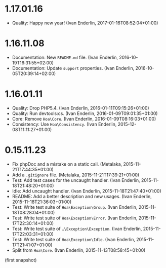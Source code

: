 # 1.17.01.16

  * Quality: Happy new year! (Ivan Enderlin, 2017-01-16T08:52:04+01:00)

# 1.16.11.08

  * Documentation: New `README.md` file. (Ivan Enderlin, 2016-10-19T16:31:55+02:00)
  * Documentation: Update `support` properties. (Ivan Enderlin, 2016-10-05T20:39:14+02:00)

# 1.16.01.11

  * Quality: Drop PHP5.4. (Ivan Enderlin, 2016-01-11T09:15:26+01:00)
  * Quality: Run devtools:cs. (Ivan Enderlin, 2016-01-09T09:01:35+01:00)
  * Core: Remove `Hoa\Core`. (Ivan Enderlin, 2016-01-09T08:16:03+01:00)
  * Consistency: Use `Hoa\Consistency`. (Ivan Enderlin, 2015-12-08T11:11:27+01:00)

# 0.15.11.23

  * Fix phpDoc and a mistake on a static call. (Metalaka, 2015-11-21T17:44:35+01:00)
  * Add a `.gitignore` file. (Metalaka, 2015-11-21T17:39:21+01:00)
  * Test: Add test cases for the uncaught handler. (Ivan Enderlin, 2015-11-18T21:48:20+01:00)
  * Idle: Add uncaught handler. (Ivan Enderlin, 2015-11-18T21:47:40+01:00)
  * README: Add a better description and new usages. (Ivan Enderlin, 2015-11-18T21:36:03+01:00)
  * Test: Write test suite of `Hoa\Exception\Group`. (Ivan Enderlin, 2015-11-18T08:28:04+01:00)
  * Test: Write test suite of `Hoa\Exception\Error`. (Ivan Enderlin, 2015-11-17T22:30:14+01:00)
  * Test: Write test suite of `…\Exception\Exception`. (Ivan Enderlin, 2015-11-17T22:03:31+01:00)
  * Test: Write test suite of `Hoa\Exception\Idle`. (Ivan Enderlin, 2015-11-17T21:41:07+01:00)
  * Split from `Hoa\Core`. (Ivan Enderlin, 2015-11-13T08:58:45+01:00)

(first snapshot)
